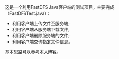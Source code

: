 这是一个利用FastDFS Java客户端的测试项目，主要完成（FastDFSTest.java）：
+ 利用客户端上传文件至服务端;
+ 利用客户端从服务端下载文件;
+ 利用客户端删除服务端的文件;
+ 利用客户端查询指定文件信息。

基本思路可以参考[本人博客](https://harrison-hub.cn/2020/08/16/FastDFS/)。

